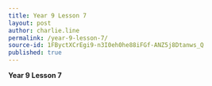 ```yaml
---
title: Year 9 Lesson 7
layout: post
author: charlie.line
permalink: /year-9-lesson-7/
source-id: 1FByctXCrEgi9-n3I0eh0he88iFGf-ANZ5j8Dtanws_Q
published: true
---
```

**Year 9 Lesson 7**

